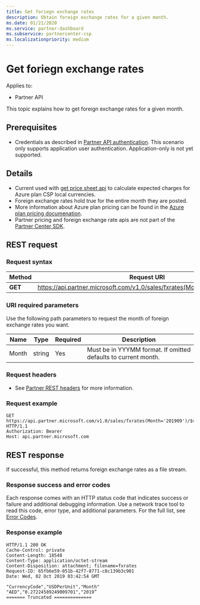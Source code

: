 ```yaml
---
title: Get foriegn exchange rates
description: Obtain foreign exchange rates for a given month.
ms.date: 01/21/2020
ms.service: partner-dashboard
ms.subservice: partnercenter-csp
ms.localizationpriority: medium
---
```


# Get foriegn exchange rates

Applies to:

- Partner API

This topic explains how to get foreign exchange rates for a given month.

## Prerequisites

- Credentials as described in [Partner API authentication](api-authentication.md). This scenario only supports application user authentication. Application-only is not yet supported.


## Details

- Current used with [get price sheet api](get-a-price-sheet.md) to calculate expected charges for Azure plan CSP local currencies.
- Foreign exchange rates hold true for the entire month they are posted.
- More information about Azure plan pricing can be found in the [Azure plan pricing documenation](https://docs.microsoft.com/partner-center/azure-plan-price-list).
- Partner pricing and foreign exchange rate apis are not part of the [Partner Center SDK](https://docs.microsoft.com/partner-center/develop/get-started).

## REST request

### Request syntax

| Method   | Request URI                                                                                                 |
|----------|-------------------------------------------------------------------------------------------------------------|
| **GET** | https://api.partner.microsoft.com/v1.0/sales/fxrates(Month='{month}')/$value                                  |

### URI required parameters

Use the following path parameters to request the month of foreign exchange rates you want.

| Name                   | Type     | Required | Description                                                     |
|------------------------|----------|----------|-----------------------------------------------------------------|
|Month                      | string   | Yes       | Must be in YYYMM format. If omitted defaults to current month.       |

### Request headers

- See [Partner REST headers](headers.md) for more information.

### Request example

```http
GET https://api.partner.microsoft.com/v1.0/sales/fxrates(Month='201909')/$value HTTP/1.1
Authorization: Bearer 
Host: api.partner.microsoft.com

```

## REST response

If successful, this method returns foreign exchange rates as a file stream.

### Response success and error codes

Each response comes with an HTTP status code that indicates success or failure and additional debugging information. Use a network trace tool to read this code, error type, and additional parameters. For the full list, see [Error Codes](error-codes.md).

### Response example

``` http
HTTP/1.1 200 OK
Cache-Control: private
Content-Length: 18548
Content-Type: application/octet-stream
Content-Disposition: attachment; filename=fxrates
Request-ID: 65fb6e59-051b-42f7-8771-c8c139b3c901
Date: Wed, 02 Oct 2019 03:42:54 GMT

"CurrencyCode","USDPerUnit","Month"
"AED","0.27224589249009701","2019”
======= Truncated ==============

```
